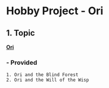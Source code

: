 Hobby Project - Ori
======================

## 1. Topic
[**Ori**](https://github.com/Lee-Sang-Beom/Ori-Fan-Site)

### - Provided
	1. Ori and the Blind Forest 
	2. Ori and the Will of the Wisp

